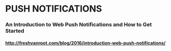 # PUSH NOTIFICATIONS

### An Introduction to Web Push Notifications and How to Get Started
#### http://freshvanroot.com/blog/2016/introduction-web-push-notifications/
